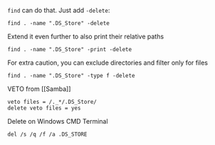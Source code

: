 `find` can do that. Just add `-delete`:

```shell
find . -name ".DS_Store" -delete
```

Extend it even further to also print their relative paths

```shell
find . -name ".DS_Store" -print -delete
```

For extra caution, you can exclude directories and filter only for files

```shell
find . -name ".DS_Store" -type f -delete
```


VETO from [[Samba]]
```shell
veto files = /._*/.DS_Store/  
delete veto files = yes
```

Delete on Windows CMD Terminal
```shell
del /s /q /f /a .DS_STORE
```